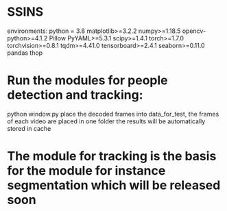 # SSINS
environments:
python = 3.8 
matplotlib>=3.2.2
numpy>=1.18.5
opencv-python>=4.1.2
Pillow
PyYAML>=5.3.1
scipy>=1.4.1
torch>=1.7.0
torchvision>=0.8.1
tqdm>=4.41.0
tensorboard>=2.4.1
seaborn>=0.11.0
pandas
thop

# Run the modules for people detection and tracking: 
python window.py 
place the decoded frames into data_for_test, the frames of each video are placed in one folder 
the results will be automatically stored in cache 

# The module for tracking is the basis for the module for instance segmentation which will be released soon 
